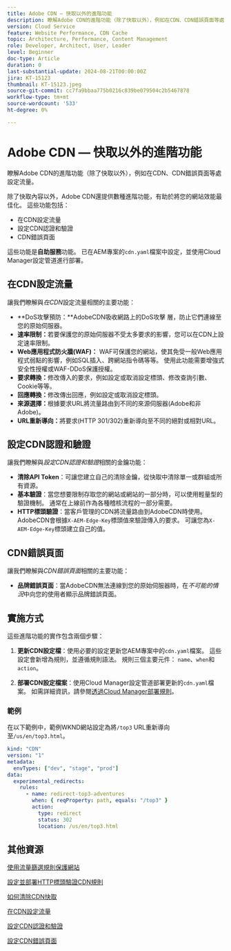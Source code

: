 ```yaml
---
title: Adobe CDN — 快取以外的進階功能
description: 瞭解Adobe CDN的進階功能（除了快取以外），例如在CDN、CDN錯誤頁面等處設定流量。
version: Cloud Service
feature: Website Performance, CDN Cache
topic: Architecture, Performance, Content Management
role: Developer, Architect, User, Leader
level: Beginner
doc-type: Article
duration: 0
last-substantial-update: 2024-08-21T00:00:00Z
jira: KT-15123
thumbnail: KT-15123.jpeg
source-git-commit: cc7fa9bbaa775b0216c839be079504c2b5467878
workflow-type: tm+mt
source-wordcount: '533'
ht-degree: 0%

---
```



# Adobe CDN — 快取以外的進階功能

瞭解Adobe CDN的進階功能（除了快取以外），例如在CDN、CDN錯誤頁面等處設定流量。

除了快取內容以外，Adobe CDN還提供數種進階功能，有助於將您的網站效能最佳化。 這些功能包括：

- 在CDN設定流量
- 設定CDN認證和驗證
- CDN錯誤頁面

這些功能是&#x200B;**自助服務**&#x200B;功能。 已在AEM專案的`cdn.yaml`檔案中設定，並使用Cloud Manager設定管道進行部署。

## 在CDN設定流量

讓我們瞭解與&#x200B;_在CDN_&#x200B;設定流量相關的主要功能：

- **DoS攻擊預防：**AdobeCDN吸收網路上的DoS攻擊
層，防止它們連線至您的原始伺服器。
- **速率限制：**&#x200B;若要保護您的原始伺服器不受太多要求的影響，您可以在CDN上設定速率限制。
- **Web應用程式防火牆(WAF)：** WAF可保護您的網站，使其免受一般Web應用程式弱點的影響，例如SQL插入、跨網站指令碼等等。 使用此功能需要增強式安全性授權或WAF-DDoS保護授權。
- **要求轉換：**&#x200B;修改傳入的要求，例如設定或取消設定標頭、修改查詢引數、Cookie等等。
- **回應轉換：**&#x200B;修改傳出回應，例如設定或取消設定標頭。
- **來源選擇：**&#x200B;根據要求URL將流量路由到不同的來源伺服器(Adobe和非Adobe)。
- **URL重新導向：**&#x200B;將要求(HTTP 301/302)重新導向至不同的絕對或相對URL。

## 設定CDN認證和驗證

讓我們瞭解與&#x200B;_設定CDN認證和驗證_&#x200B;相關的金鑰功能：

- **清除API Token**：可讓您建立自己的清除金鑰，從快取中清除單一或群組或所有資源。
- **基本驗證**：當您想要限制存取您的網站或網站的一部分時，可以使用輕量型的驗證機制。 通常在上線前作為各種稽核流程的一部分需要。
- **HTTP標頭驗證**：當客戶管理的CDN將流量路由到AdobeCDN時使用。 AdobeCDN會根據`X-AEM-Edge-Key`標頭值來驗證傳入的要求。
可讓您為`X-AEM-Edge-Key`標頭建立自己的值。

## CDN錯誤頁面

讓我們瞭解與&#x200B;_CDN錯誤頁面_&#x200B;相關的主要功能：

- **品牌錯誤頁面**：當AdobeCDN無法連線到您的原始伺服器時，在&#x200B;_不可能的情況_&#x200B;中向您的使用者顯示品牌錯誤頁面。

## 實施方式

這些進階功能的實作包含兩個步驟：

1. **更新CDN設定檔**：使用必要的設定更新您AEM專案中的`cdn.yaml`檔案。 這些設定會新增為規則，並遵循規則語法。 規則三個主要元件： `name`、`when`和`action`。

2. **部署CDN設定檔案**：使用Cloud Manager設定管道部署更新的`cdn.yaml`檔案。 如需詳細資訊，請參閱[透過Cloud Manager部署規則](https://experienceleague.adobe.com/en/docs/experience-manager-learn/cloud-service/security/traffic-filter-and-waf-rules/how-to-setup#deploy-rules-through-cloud-manager)。

### 範例

在以下範例中，範例WKND網站設定為將`/top3` URL重新導向至`/us/en/top3.html`。

```yaml
kind: "CDN"
version: "1"
metadata:
  envTypes: ["dev", "stage", "prod"]
data:
  experimental_redirects:
    rules:
      - name: redirect-top3-adventures
        when: { reqProperty: path, equals: "/top3" }
        action:
          type: redirect
          status: 302
          location: /us/en/top3.html
```

## 其他資源

[使用流量篩選規則保護網站](https://experienceleague.adobe.com/zh-hant/docs/experience-manager-learn/cloud-service/security/traffic-filter-and-waf-rules/overview)

[設定並部署HTTP標頭驗證CDN規則](https://experienceleague.adobe.com/en/docs/experience-manager-learn/cloud-service/content-delivery/custom-domain-names-with-customer-managed-cdn#configure-and-deploy-http-header-validation-cdn-rule)

[如何清除CDN快取](https://experienceleague.adobe.com/en/docs/experience-manager-learn/cloud-service/caching/how-to/purge-cache)

[在CDN設定流量](https://experienceleague.adobe.com/en/docs/experience-manager-cloud-service/content/implementing/content-delivery/cdn-configuring-traffic#client-side-redirectors)

[設定CDN認證和驗證](https://experienceleague.adobe.com/en/docs/experience-manager-cloud-service/content/implementing/content-delivery/cdn-credentials-authentication)

[設定CDN錯誤頁面](https://experienceleague.adobe.com/en/docs/experience-manager-cloud-service/content/implementing/content-delivery/cdn-error-pages)




